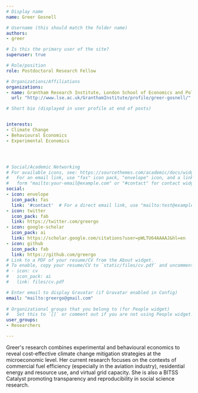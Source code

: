 ```yaml
---
# Display name
name: Greer Gosnell

# Username (this should match the folder name)
authors:
- greer

# Is this the primary user of the site?
superuser: true

# Role/position
role: Postdoctoral Research Fellow

# Organizations/Affiliations
organizations:
- name: Grantham Research Institute, London School of Economics and Political Science
  url: "http://www.lse.ac.uk/GranthamInstitute/profile/greer-gosnell/"

# Short bio (displayed in user profile at end of posts)


interests:
- Climate Change
- Behavioural Economics
- Experimental Economics




# Social/Academic Networking
# For available icons, see: https://sourcethemes.com/academic/docs/widgets/#icons
#   For an email link, use "fas" icon pack, "envelope" icon, and a link in the
#   form "mailto:your-email@example.com" or "#contact" for contact widget.
social:
- icon: envelope
  icon_pack: fas
  link: '#contact'  # For a direct email link, use "mailto:test@example.org".
- icon: twitter
  icon_pack: fab
  link: https://twitter.com/greergo
- icon: google-scholar
  icon_pack: ai
  link: https://scholar.google.com/citations?user=pWLTU64AAAAJ&hl=en
- icon: github
  icon_pack: fab
  link: https://github.com/greergo
# Link to a PDF of your resume/CV from the About widget.
# To enable, copy your resume/CV to `static/files/cv.pdf` and uncomment the lines below.  
# - icon: cv
#   icon_pack: ai
#   link: files/cv.pdf

# Enter email to display Gravatar (if Gravatar enabled in Config)
email: "mailto:greergo@gmail.com"
  
# Organizational groups that you belong to (for People widget)
#   Set this to `[]` or comment out if you are not using People widget.  
user_groups:
- Researchers

---
```



Greer's research combines experimental and behavioural economics to reveal cost-effective climate change mitigation strategies at the microeconomic level.  Her current research focuses on the contexts of commercial fuel efficiency (especially in the aviation industry), residential energy and resource use, and virtual grid capacity. She is also a BITSS Catalyst promoting transparency and reproducibility in social science research.